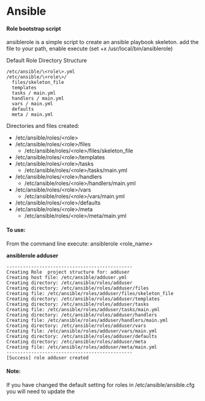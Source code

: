 # Ansible

#### Role bootstrap script
ansiblerole is a simple script to create an ansible playbook skeleton.
add the file to your path, enable execute (set +x /usr/local/bin/ansiblerole)

Default Role Directory Structure

```
/etc/ansible/\<role\>.yml
/etc/ansible/\<role\>/
  files/skeleton_file
  templates
  tasks / main.yml
  handlers / main.yml
  vars / main.yml
  defaults
  meta / main.yml
```

Directories and files created:

* /etc/ansible/roles/\<role\>
* /etc/ansible/roles/\<role\>/files
    * /etc/ansible/roles/\<role\>/files/skeleton_file
* /etc/ansible/roles/\<role\>/templates
* /etc/ansible/roles/\<role\>/tasks
    * /etc/ansible/roles/\<role\>/tasks/main.yml
* /etc/ansible/roles/\<role\>/handlers
    * /etc/ansible/roles/\<role\>/handlers/main.yml
* /etc/ansible/roles/\<role\>/vars
    * /etc/ansible/roles/\<role\>/vars/main.yml
* /etc/ansible/roles/\<role\>/defaults
* /etc/ansible/roles/\<role\>/meta
    * /etc/ansible/roles/\<role\>/meta/main.yml

   
   
   
#### To use: 
From the command line execute: ansiblerole <role_name>

**ansiblerole adduser**

```
----------------------------------------------
Creating Role  project structure for: adduser
Creating host file: /etc/ansible/adduser.yml
Creating directory: /etc/ansible/roles/adduser
Creating directory: /etc/ansible/roles/adduser/files
Creating file: /etc/ansible/roles/adduser/files/skeleton_file
Creating directory: /etc/ansible/roles/adduser/templates
Creating directory: /etc/ansible/roles/adduser/tasks
Creating file: /etc/ansible/roles/adduser/tasks/main.yml
Creating directory: /etc/ansible/roles/adduser/handlers
Creating file: /etc/ansible/roles/adduser/handlers/main.yml
Creating directory: /etc/ansible/roles/adduser/vars
Creating file: /etc/ansible/roles/adduser/vars/main.yml
Creating directory: /etc/ansible/roles/adduser/defaults
Creating directory: /etc/ansible/roles/adduser/meta
Creating file: /etc/ansible/roles/adduser/meta/main.yml
----------------------------------------------
[Success] role adduser created
```

#### Note:
If you have changed the default setting for roles in /etc/ansible/ansible.cfg you will need to update the 
